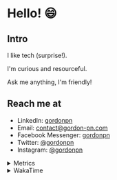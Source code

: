 # Hello! 😄

## Intro

I like tech (surprise!).

I'm curious and resourceful.

Ask me anything, I'm friendly!

## Reach me at

- LinkedIn: [gordonpn](https://www.linkedin.com/in/gordonpn/)
- Email: [contact@gordon-pn.com](mailto:contact@gordon-pn.com)
- Facebook Messenger: [gordonpn](https://www.messenger.com/t/Gordonpn)
- Twitter: [@gordonpn](https://twitter.com/Gordonpn)
- Instagram: [@gordonpn](https://www.instagram.com/gordonpn/)

<details>
  <summary>Metrics</summary>

  <img align="center" src="https://github.com/gordonpn/gordonpn/blob/master/github-metrics.svg" alt="GitHub Metrics">

</details>

<details>
  <summary>WakaTime</summary>

  <!--START_SECTION:waka-->
📊 **This Week I Spent My Time On** 

```text
💬 Programming Languages: 
Bash                     2 hrs 17 mins       ███████░░░░░░░░░░░░░░░░░░   28.23 % 
Other                    1 hr 27 mins        ████░░░░░░░░░░░░░░░░░░░░░   17.96 % 
XML                      1 hr 7 mins         ███░░░░░░░░░░░░░░░░░░░░░░   13.92 % 
Markdown                 45 mins             ██░░░░░░░░░░░░░░░░░░░░░░░   09.35 % 
Java                     38 mins             ██░░░░░░░░░░░░░░░░░░░░░░░   08.00 % 

🔥 Editors: 
IntelliJ IDEA            4 hrs 41 mins       ██████████████░░░░░░░░░░░   57.87 % 
VS Code                  3 hrs 25 mins       ███████████░░░░░░░░░░░░░░   42.13 % 
```


 Last Updated on 02/07/2024 16:24:31 UTC
<!--END_SECTION:waka-->
</details>
